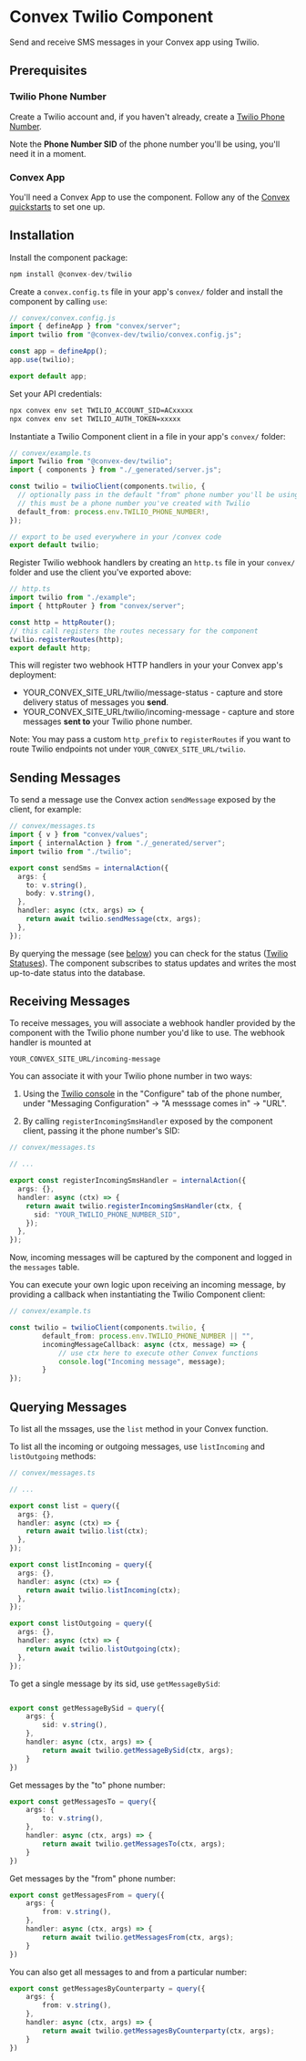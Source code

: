 # Convex Twilio Component

Send and receive SMS messages in your Convex app using Twilio.

## Prerequisites

### Twilio Phone Number

Create a Twilio account and, if you haven't already, create a [Twilio Phone Number](https://www.twilio.com/docs/phone-numbers).

Note the **Phone Number SID** of the phone number you'll be using, you'll need it in a moment.

### Convex App

You'll need a Convex App to use the component. Follow any of the [Convex quickstarts](https://docs.convex.dev/home) to set one up.

## Installation

Install the component package:

```ts
npm install @convex-dev/twilio
```

Create a `convex.config.ts` file in your app's `convex/` folder and install the component by calling `use`:

```ts
// convex/convex.config.js
import { defineApp } from "convex/server";
import twilio from "@convex-dev/twilio/convex.config.js";

const app = defineApp();
app.use(twilio);

export default app;
```

Set your API credentials:

```sh
npx convex env set TWILIO_ACCOUNT_SID=ACxxxxx
npx convex env set TWILIO_AUTH_TOKEN=xxxxx
```

Instantiate a Twilio Component client in a file in your app's `convex/` folder:

```ts
// convex/example.ts
import Twilio from "@convex-dev/twilio";
import { components } from "./_generated/server.js";

const twilio = twilioClient(components.twilio, {
  // optionally pass in the default "from" phone number you'll be using
  // this must be a phone number you've created with Twilio
  default_from: process.env.TWILIO_PHONE_NUMBER!,
});

// export to be used everywhere in your /convex code
export default twilio;
```

Register Twilio webhook handlers by creating an `http.ts` file in your `convex/` folder and use the client you've exported above:

```ts
// http.ts
import twilio from "./example";
import { httpRouter } from "convex/server";

const http = httpRouter();
// this call registers the routes necessary for the component
twilio.registerRoutes(http);
export default http;
```

This will register two webhook HTTP handlers in your your Convex app's deployment:

- YOUR_CONVEX_SITE_URL/twilio/message-status - capture and store delivery status of messages you **send**.
- YOUR_CONVEX_SITE_URL/twilio/incoming-message - capture and store messages **sent to** your Twilio phone number.

Note: You may pass a custom `http_prefix` to `registerRoutes` if you want to route Twilio endpoints not under `YOUR_CONVEX_SITE_URL/twilio`.

## Sending Messages

To send a message use the Convex action `sendMessage` exposed by the client, for example:

```ts
// convex/messages.ts
import { v } from "convex/values";
import { internalAction } from "./_generated/server";
import twilio from "./twilio";

export const sendSms = internalAction({
  args: {
    to: v.string(),
    body: v.string(),
  },
  handler: async (ctx, args) => {
    return await twilio.sendMessage(ctx, args);
  },
});
```

By querying the message (see [below](#querying-messages)) you can check for the status ([Twilio Statuses](https://www.twilio.com/docs/messaging/api/message-resource#message-status-values)). The component subscribes to status updates and writes the most up-to-date status into the database.

## Receiving Messages

To receive messages, you will associate a webhook handler provided by the component with the Twilio phone number you'd like to use.
The webhook handler is mounted at

```
YOUR_CONVEX_SITE_URL/incoming-message
```

You can associate it with your Twilio phone number in two ways:

1. Using the [Twilio console](https://console.twilio.com/) in the "Configure" tab of the phone number, under "Messaging Configuration" -> "A messsage comes in" -> "URL".

2. By calling `registerIncomingSmsHandler` exposed by the component client, passing it the phone number's SID:

```ts
// convex/messages.ts

// ...

export const registerIncomingSmsHandler = internalAction({
  args: {},
  handler: async (ctx) => {
    return await twilio.registerIncomingSmsHandler(ctx, {
      sid: "YOUR_TWILIO_PHONE_NUMBER_SID",
    });
  },
});
```

Now, incoming messages will be captured by the component and logged in the `messages` table.

You can execute your own logic upon receiving an incoming message, by providing a callback when instantiating the Twilio Component client:
```ts
// convex/example.ts

const twilio = twilioClient(components.twilio, {
        default_from: process.env.TWILIO_PHONE_NUMBER || "",
        incomingMessageCallback: async (ctx, message) => {
            // use ctx here to execute other Convex functions
            console.log("Incoming message", message);
        }
});
```

## Querying Messages

To list all the mssages, use the `list` method in your Convex function.

To list all the incoming or outgoing messages, use `listIncoming` and `listOutgoing` methods:

```ts
// convex/messages.ts

// ...

export const list = query({
  args: {},
  handler: async (ctx) => {
    return await twilio.list(ctx);
  },
});

export const listIncoming = query({
  args: {},
  handler: async (ctx) => {
    return await twilio.listIncoming(ctx);
  },
});

export const listOutgoing = query({
  args: {},
  handler: async (ctx) => {
    return await twilio.listOutgoing(ctx);
  },
});
```

To get a single message by its sid, use `getMessageBySid`:
```ts

export const getMessageBySid = query({
    args: {
        sid: v.string(),
    },
    handler: async (ctx, args) => {
        return await twilio.getMessageBySid(ctx, args);
    }  
})
```


Get messages by the "to" phone number:
```ts
export const getMessagesTo = query({
    args: {
        to: v.string(),
    },
    handler: async (ctx, args) => {
        return await twilio.getMessagesTo(ctx, args);
    }
})
```

Get messages by the "from" phone number:
```ts
export const getMessagesFrom = query({
    args: {
        from: v.string(),
    },
    handler: async (ctx, args) => {
        return await twilio.getMessagesFrom(ctx, args);
    }
})
```

You can also get all messages to and from a particular number:
```ts
export const getMessagesByCounterparty = query({
    args: {
        from: v.string(),
    },
    handler: async (ctx, args) => {
        return await twilio.getMessagesByCounterparty(ctx, args);
    }
})
```
